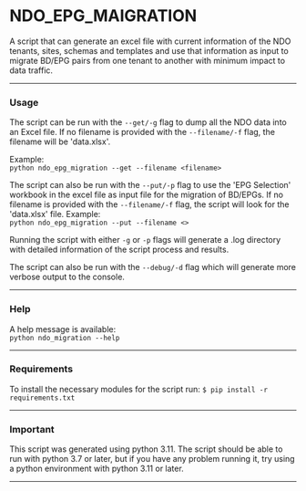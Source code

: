# NDO_EPG_MAIGRATION
A script that can generate an excel file with current information of the NDO tenants, sites, schemas and templates and
use that information as input to migrate BD/EPG pairs from one tenant to another with minimum impact to data traffic.

___
### Usage
The script can be run with the `--get/-g` flag to dump all the NDO data into an Excel file.  If no filename is provided
with the `--filename/-f` flag, the filename will be 'data.xlsx'.

Example:  
`python ndo_epg_migration --get --filename <filename>`  

The script can also be run with the `--put/-p` flag to use the 'EPG Selection' workbook in the excel file as input file 
for the migration of BD/EPGs.  If no filename is provided with the `--filename/-f` flag, the script will look for the 
'data.xlsx' file.
Example:  
`python ndo_epg_migration --put --filename <>`  

Running the script with either `-g` or `-p` flags will generate a .log directory with detailed information of the script 
process and results.

The script can also be run with the `--debug/-d` flag which will generate more verbose output to the console.
___
### Help
A help message is available:  
`python ndo_migration --help`  

___
### Requirements
To install the necessary modules for the script run: 
`$ pip install -r requirements.txt`

___
### Important
This script was generated using python 3.11.  The script should be able to run with python 3.7 or later, but if 
you have any problem running it, try using a python environment with python 3.11 or later.

___